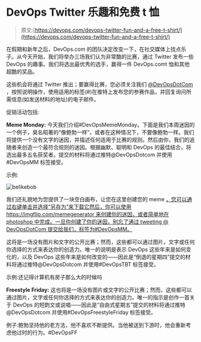 # DevOps Twitter 乐趣和免费 t 恤

> 原文:[https://devops.com/devops-twitter-fun-and-a-free-t-shirt/](https://devops.com/devops-twitter-fun-and-a-free-t-shirt/)

在假期和新年之后，DevOps.com 的团队决定改变一下，在社交媒体上找点乐子。从今天开始，我们将举办三场我们认为非常酷的比赛，通过 Twitter 发布一些 DevOps 的趣事。我们将选出最优秀的选手，赢得一件 DevOps.comt 恤和其他超酷的奖品。

这些机会将通过 Twitter 推出；要赢得比赛，您必须关注我们 [@DevOpsDotCom](https://www.twitter.com/DevOpsDotCom) ，按照说明操作，使用适用的标签(#)在推特上发布您的参赛作品，并回复询问所需信息(如发送材料的地址)的电子邮件。

促销活动包括:

**Meme Monday:** 今天我们介绍#DevOpsMemeMonday。下面是我们本周迷因的一个例子，臭名昭著的“像鲍勃一样”，或者在这种情况下，不要像鲍勃一样。我们将提供一个没有文字的迷因，并描述任何适用于比赛的规则。然后由你，我们的追随者来创造一个最符合规则的迷因。根据幽默、聪明和 DevOps 的最佳结合，将选出最多五名获奖者。提交的材料将通过推特@DevOpsDotcom 并使用#DevOpsMM 标签接受。

示例:

![belikebob](../Images/de5513cf87f509d8a5e79a6d60acd42d.png)

我们还礼貌地为您提供了一块空白画布，让您在这里创建您的 meme [，您可以通过右键单击并选择“另存为”来下载它然后，你可以使用 https://imgflip.com/memegenerator 来创建你的迷因，或者简单地在 photoshop 中完成。一旦你创建了你的迷因，别忘了通过 tweeting @ DevOpsDotCom 提交给我们，标签为#DevOpsMM。](https://devops.com/wp-content/uploads/2016/01/background.jpg)

这将是一场没有图片和文字的公开比赛；然而，这些都可以通过图片，文字或任何你选择的方式来表达你的创造力。唯一的说明是表示 DevOps 这些年来是如何变化的，以及 DevOps 这些年来是如何改变的——因此是“倒退的星期四”提交的材料将通过推特@DevOpsDotcom 并使用#DevOpsTBT 标签接受。

示例:还记得计算机有房子那么大的时候吗

**Freestyle Friday:** 这也将是一场没有图片或文字的公开比赛；然而，这些都可以通过图片，文字或任何你选择的方式来表达你的创造力。唯一的指示是创作一首关于 DevOps 的短韵文或说唱——因此是“自由式星期五”提交的材料将通过推特@DevOpsDotcom 并使用#DevOpsFreestyleFriday 标签接受。

例子:鲍勃坚持他的老方法，他不喜欢不断提供。当他被送到下游时，他会重新考虑他过时的行为。#DevOpsFF